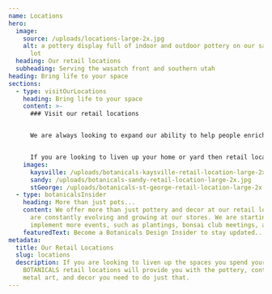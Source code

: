 ```yaml
---
name: Locations
hero:
  image:
    source: /uploads/locations-large-2x.jpg
    alt: a pottery display full of indoor and outdoor pottery on our sandy retail
      lot
  heading: Our retail locations
  subheading: Serving the wasatch front and southern utah
heading: Bring life to your space
sections:
  - type: visitOurLocations
    heading: Bring life to your space
    content: >-
      ### Visit our retail locations


      We are always looking to expand our ability to help people enrich their lives. This is why we have [three retail locations](/locations). Visit us at these locations to find beautiful ceramic pottery, metal art, yard decor, plants, and more.


      If you are looking to liven up your home or yard then retail locations will provide you with the tool necessary to do that. Our staff are always happy to answer any questions to help with your designing. We have a lot to offer, and provide a delivery service for those who want it.
    images:
      kaysville: /uploads/botanicals-kaysville-retail-location-large-2x.jpg
      sandy: /uploads/botanicals-sandy-retail-location-large-2x.jpg
      stGeorge: /uploads/botanicals-st-george-retail-location-large-2x.jpg
  - type: botanicalsInsider
    heading: More than just pots...
    content: We offer more than just pottery and decor at our retail locations. We
      are constantly evolving and growing at our stores. We are starting to
      implement more events, such as plantings, bonsai club meetings, and more.
    featuredText: Become a Botanicals Design Insider to stay updated...
metadata:
  title: Our Retail Locations
  slug: locations
  description: If you are looking to liven up the spaces you spend your time in,
    BOTANICALS retail locations will provide you with the pottery, containers,
    metal art, and decor you need to do just that.
---
```

